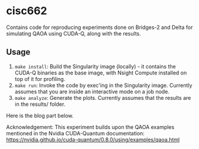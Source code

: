 # cisc662
Contains code for reproducing experiments done on Bridges-2 and Delta for simulating QAOA using CUDA-Q, along with the results.

## Usage
1. `make install`: Build the Singularity image (locally) - it contains the CUDA-Q binaries as the base image, with Nsight Compute installed on top of it for profiling.
2. `make run`: Invoke the code by exec'ing in the Singularity image. Currently assumes that you are inside an interactive mode on a job node.
3. `make analyze`: Generate the plots. Currently assumes that the results are in the results/ folder.

Here is the blog part below.

Acknowledgement: This experiment builds upon the QAOA examples mentioned in the Nvidia CUDA-Quantum documentation: https://nvidia.github.io/cuda-quantum/0.8.0/using/examples/qaoa.html
